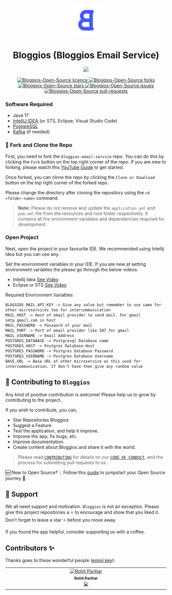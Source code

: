 <div align="center">
<img src="bg-accent_rounded.png" height="100" />
</div>

<h1 align="center">Bloggios (Bloggios Email Service)</h1>

<div align="center">
<img src="https://img.shields.io/badge/all_contributors-2-orange.svg?style=flat-square" />
</div>

<p align="center">
  <a href="https://github.com/Bloggios-Open-Source/bloggios-email-service/LICENSE" target="blank">
<img src="https://img.shields.io/github/license/Bloggios-Open-Source/bloggios-email-service?style=flat-square" alt="Bloggios-Open-Source licence" />
</a>
<a href="https://github.com/Bloggios-Open-Source/bloggios-email-service/fork" target="blank">
<img src="https://img.shields.io/github/forks/Bloggios-Open-Source/bloggios-email-service?style=flat-square" alt="Bloggios-Open-Source forks"/>
</a>
<a href="https://github.com/Bloggios-Open-Source/bloggios-email-service/stargazers" target="blank">
<img src="https://img.shields.io/github/stars/Bloggios-Open-Source/bloggios-email-service?style=flat-square" alt="Bloggios-Open-Source stars"/>
</a>
<a href="https://github.com/Bloggios-Open-Source/bloggios-email-service/issues" target="blank">
<img src="https://img.shields.io/github/issues/Bloggios-Open-Source/bloggios-email-service?style=flat-square" alt="Bloggios-Open-Source issues"/>
</a>
<a href="https://github.com/Bloggios-Open-Source/bloggios-email-service/pulls" target="blank">
<img src="https://img.shields.io/github/issues-pr/Bloggios-Open-Source/bloggios-email-service?style=flat-square" alt="Bloggios-Open-Source pull-requests"/>
</a>
</p>

### Software Required

- Java 17
- [IntelliJ IDEA](https://www.jetbrains.com/idea/) (or STS, Eclipse, Visual Studio Code)
- [PostgreSQL](https://www.postgresql.org/)
- [Kafka](https://kafka.apache.org/) (if needed)

### 🍴 Fork and Clone the Repo

First, you need to fork the `bloggios-email-service` repo. You can do this by clicking the `Fork` button on the top right corner of the repo. If you are new to forking, please watch this [YouTube Guide](https://www.youtube.com/watch?v=h8suY-Osn8Q) to get started.

Once forked, you can clone the repo by clicking the `Clone or Download` button on the top right corner of the forked repo.

Please change the directory after cloning the repository using the `cd <folder-name>` command.

> **Note:** Please do not remove and update the `application.yml` and `pom.xml` file from the resources and root folder respectively. It contains all the environment variables and dependencies required for development.

### Open Project

Next, open the project in your favourite IDE. We recommended using Intellij Idea but you can use any.

Set the environment variables in your IDE. If you are new at setting environment variables the please go through the below videos
- Intellij Idea [See Video](https://www.youtube.com/watch?v=jNOh4jQJG2U)
- Eclipse or STS [See Video](https://www.youtube.com/watch?v=ypvGDkbp8Ac)

Required Environment Variables

```
BLOGGIOS_MAIL_API_KEY -> Give any value but remember to use same for other microservices too for intercommunication
MAIL_HOST -> Host of email provider to send mail. For gmail smtp.gmail.com in host
MAIL_PASSWORD -> Password of your mail
MAIL_PORT -> Port of email provider like 587 for gmail
MAIL_USERNAME -> Email Address
POSTGRES_DATABASE -> Postgresql Database name
POSTGRES_HOST -> Postgres Database Host
POSTGRES_PASSWORD -> Postgres Database Password
POSTGRES_USERNAME -> Postgres Database Username
BASE_URL -> Base URL of other microservice as this used for intercommunication. If don't have then give any random value
```

## 🤝 Contributing to `Bloggios`

Any kind of positive contribution is welcome! Please help us to grow by contributing to the project.

If you wish to contribute, you can,

- Star Repositories Bloggios
- Suggest a Feature
- Test the application, and help it improve.
- Improve the app, fix bugs, etc.
- Improve documentation.
- Create content about Bloggios and share it with the world.

> Please read [`CONTRIBUTING`](CONTRIBUTING.md) for details on our [`CODE OF CONDUCT`](CODE_OF_CONDUCT.md), and the process for submitting pull requests to us.

🆕 New to Open Source? 💡 Follow this [guide](https://opensource.guide/how-to-contribute/) to jumpstart your Open Source journey 🚀.

## 🙏 Support

We all need support and motivation. `Bloggios` is not an exception. Please give this project repositories a ⭐️ to encourage and show that you liked it. Don't forget to leave a star ⭐️ before you move away.

If you found the app helpful, consider supporting us with a coffee.

## Contributors ✨

Thanks goes to these wonderful people ([emoji key](https://allcontributors.org/docs/en/emoji-key)):

<!-- ALL-CONTRIBUTORS-LIST:START - Do not remove or modify this section -->
<!-- prettier-ignore-start -->
<!-- markdownlint-disable -->
<table>
  <tbody>
    <tr>
      <td align="center" valign="top" width="14.28%"><a href="https://github.com/rohit-zip"><img src="https://avatars.githubusercontent.com/u/75197401?v=4" width="100px;" alt="Rohit Parihar"/><br /><sub><b>Rohit Parihar</b></sub></a><br /><a href="https://github.com/rohit-zip" title="Code">💻</a></td>
    </tr>
  </tbody>
</table>